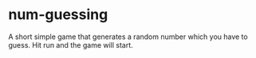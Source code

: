 # num-guessing
A short simple game that generates a random number which you have to guess. 
Hit run and the game will start. 
